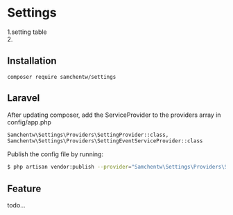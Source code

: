 # Settings
1.setting table  
2.


## Installation
`composer require samchentw/settings`


## Laravel
After updating composer, add the ServiceProvider to the providers array in config/app.php
```sh
Samchentw\Settings\Providers\SettingProvider::class, 
Samchentw\Settings\Providers\SettingEventServiceProvider::class
```

Publish the config file by running: 
```sh
$ php artisan vendor:publish --provider="Samchentw\Settings\Providers\SettingProvider"
```


## Feature
todo...
